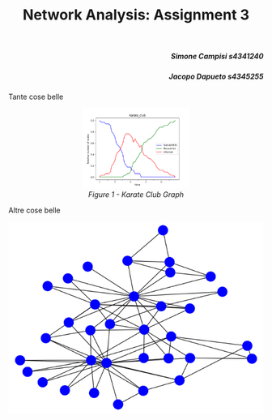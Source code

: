 <center> <h1> Network Analysis: Assignment 3 </h1> </center>
</br>
<h5 style="text-align: right">Simone Campisi s4341240 </h5>
<h5 style="text-align: right">Jacopo Dapueto s4345255 </h5>



Tante cose belle

<figure align=center>
    <img src="./images/Karate_club/curves.png" width="50%" height="50%">
    <figcaption> <i> Figure 1 - Karate Club Graph </i> </figcaption>
</figure>

Altre cose belle


<img src="images\Karate_club\gif\anim.gif" style="margin-left: auto; margin-right: auto;" ></img>